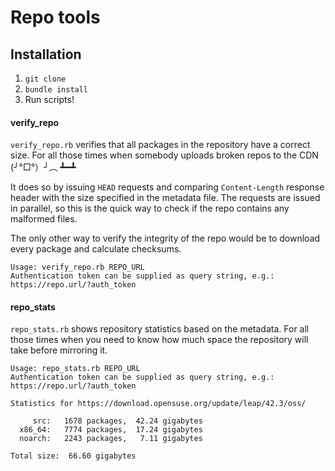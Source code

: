 # Repo tools

## Installation

1. `git clone`
2. `bundle install`
3. Run scripts!

#### verify_repo

`verify_repo.rb` verifies that all packages in the repository have a correct size. For all those
times when somebody uploads broken repos to the CDN (╯°□°）╯︵ ┻━┻

It does so by issuing `HEAD` requests and comparing `Content-Length` response header with the size
specified in the metadata file. The requests are issued in parallel, so this is the quick way to check
if the repo contains any malformed files.

The only other way to verify the integrity of the repo would be to download every package and
calculate checksums.

```
Usage: verify_repo.rb REPO_URL
Authentication token can be supplied as query string, e.g.: https://repo.url/?auth_token
```

#### repo_stats

`repo_stats.rb` shows repository statistics based on the metadata. For all those times when you
need to know how much space the repository will take before mirroring it.

```
Usage: repo_stats.rb REPO_URL
Authentication token can be supplied as query string, e.g.: https://repo.url/?auth_token
```

```
Statistics for https://download.opensuse.org/update/leap/42.3/oss/

     src:   1678 packages,  42.24 gigabytes
  x86_64:   7774 packages,  17.24 gigabytes
  noarch:   2243 packages,   7.11 gigabytes

Total size:  66.60 gigabytes
```
